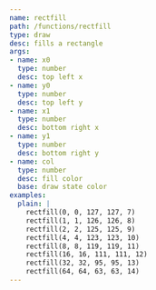 ```yaml
---
name: rectfill
path: /functions/rectfill
type: draw
desc: fills a rectangle
args:
- name: x0
  type: number
  desc: top left x
- name: y0
  type: number
  desc: top left y
- name: x1
  type: number
  desc: bottom right x
- name: y1
  type: number
  desc: bottom right y
- name: col
  type: number
  desc: fill color
  base: draw state color
examples:
  plain: |
    rectfill(0, 0, 127, 127, 7)
    rectfill(1, 1, 126, 126, 8)
    rectfill(2, 2, 125, 125, 9)
    rectfill(4, 4, 123, 123, 10)
    rectfill(8, 8, 119, 119, 11)
    rectfill(16, 16, 111, 111, 12)
    rectfill(32, 32, 95, 95, 13)
    rectfill(64, 64, 63, 63, 14)
---
```


